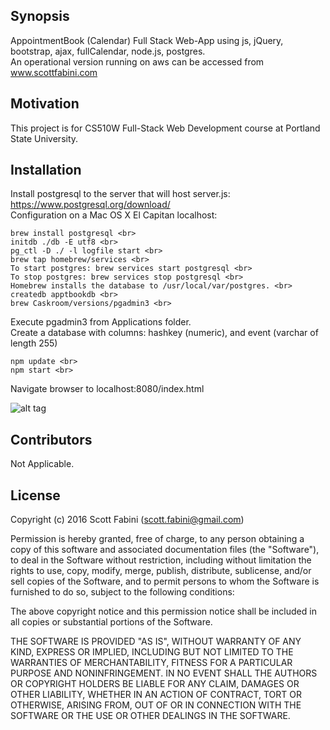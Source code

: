 ## Synopsis

AppointmentBook (Calendar) Full Stack Web-App using js, jQuery, bootstrap, ajax, fullCalendar, node.js, postgres. <br>
An operational version running on aws can be accessed from www.scottfabini.com

## Motivation

This project is for CS510W Full-Stack Web Development course at Portland State University.

## Installation

Install postgresql to the server that will host server.js:
https://www.postgresql.org/download/ <br>
Configuration on a Mac OS X El Capitan localhost: <br>
```
brew install postgresql <br>
initdb ./db -E utf8 <br>
pg_ctl -D ./ -l logfile start <br>
brew tap homebrew/services <br>
To start postgres: brew services start postgresql <br>
To stop postgres: brew services stop postgresql <br>
Homebrew installs the database to /usr/local/var/postgres. <br>
createdb apptbookdb <br>
brew Caskroom/versions/pgadmin3 <br>
```
Execute pgadmin3 from Applications folder. <br>
Create a database with columns: hashkey (numeric), and event (varchar of length 255) <br>
```
npm update <br>
npm start <br>
```
Navigate browser to localhost:8080/index.html

![alt tag](http://web.cecs.pdx.edu/~sfabini/apptbook-js.png)


## Contributors

Not Applicable.

## License

Copyright (c) 2016 Scott Fabini (scott.fabini@gmail.com)


Permission is hereby granted, free of charge, to any person obtaining a copy of this software and associated documentation files (the "Software"), to deal in the Software without restriction, including without limitation the rights to use, copy, modify, merge, publish, distribute, sublicense, and/or sell copies of the Software, and to permit persons to whom the Software is furnished to do so, subject to the following conditions:

The above copyright notice and this permission notice shall be included in all copies or substantial portions of the Software.

THE SOFTWARE IS PROVIDED "AS IS", WITHOUT WARRANTY OF ANY KIND, EXPRESS OR IMPLIED, INCLUDING BUT NOT LIMITED TO THE WARRANTIES OF MERCHANTABILITY, FITNESS FOR A PARTICULAR PURPOSE AND NONINFRINGEMENT. IN NO EVENT SHALL THE AUTHORS OR COPYRIGHT HOLDERS BE LIABLE FOR ANY CLAIM, DAMAGES OR OTHER LIABILITY, WHETHER IN AN ACTION OF CONTRACT, TORT OR OTHERWISE, ARISING FROM, OUT OF OR IN CONNECTION WITH THE SOFTWARE OR THE USE OR OTHER DEALINGS IN THE SOFTWARE.